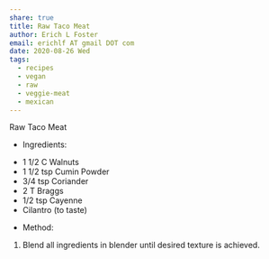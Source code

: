 ```yaml
---
share: true
title: Raw Taco Meat
author: Erich L Foster
email: erichlf AT gmail DOT com
date: 2020-08-26 Wed
tags:
  - recipes
  - vegan
  - raw
  - veggie-meat
  - mexican
---
```


Raw Taco Meat
* Ingredients:
- 1 1/2 C Walnuts
- 1 1/2 tsp Cumin Powder
- 3/4 tsp Coriander
- 2 T Braggs
- 1/2 tsp Cayenne
- Cilantro (to taste)

* Method:
1. Blend all ingredients in blender until desired texture is achieved.
